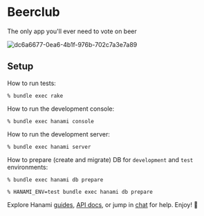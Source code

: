 # Beerclub

The only app you'll ever need to vote on beer


![dc6a6677-0ea6-4b1f-976b-702c7a3e7a89](https://user-images.githubusercontent.com/4928/32577707-f2471420-c52e-11e7-83a0-837a48159a4b.jpeg)



## Setup

How to run tests:

```
% bundle exec rake
```

How to run the development console:

```
% bundle exec hanami console
```

How to run the development server:

```
% bundle exec hanami server
```

How to prepare (create and migrate) DB for `development` and `test` environments:

```
% bundle exec hanami db prepare

% HANAMI_ENV=test bundle exec hanami db prepare
```

Explore Hanami [guides](http://hanamirb.org/guides/), [API docs](http://hanamirb.org/docs/1.0.0/), or jump in [chat](http://chat.hanamirb.org) for help. Enjoy! 🌸

